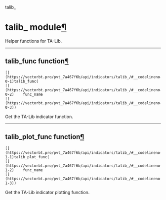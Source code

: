 talib_

#  talib_ module[](https://github.com/polakowo/vectorbt.pro/blob/6e344a8230eaf718593f4570378486ee1d4178f6/vectorbtpro/indicators/talib_.py "Jump to source")[¶](https://vectorbt.pro/pvt_7a467f6b/api/indicators/talib_/#vectorbtpro.indicators.talib_ "Permanent link")

Helper functions for TA-Lib.

* * *

## talib_func function[](https://github.com/polakowo/vectorbt.pro/blob/6e344a8230eaf718593f4570378486ee1d4178f6/vectorbtpro/indicators/talib_.py#L35-L289 "Jump to source")[¶](https://vectorbt.pro/pvt_7a467f6b/api/indicators/talib_/#vectorbtpro.indicators.talib_.talib_func "Permanent link")
    
    
    [](https://vectorbt.pro/pvt_7a467f6b/api/indicators/talib_/#__codelineno-0-1)talib_func(
    [](https://vectorbt.pro/pvt_7a467f6b/api/indicators/talib_/#__codelineno-0-2)    func_name
    [](https://vectorbt.pro/pvt_7a467f6b/api/indicators/talib_/#__codelineno-0-3))
    

Get the TA-Lib indicator function.

* * *

## talib_plot_func function[](https://github.com/polakowo/vectorbt.pro/blob/6e344a8230eaf718593f4570378486ee1d4178f6/vectorbtpro/indicators/talib_.py#L292-L484 "Jump to source")[¶](https://vectorbt.pro/pvt_7a467f6b/api/indicators/talib_/#vectorbtpro.indicators.talib_.talib_plot_func "Permanent link")
    
    
    [](https://vectorbt.pro/pvt_7a467f6b/api/indicators/talib_/#__codelineno-1-1)talib_plot_func(
    [](https://vectorbt.pro/pvt_7a467f6b/api/indicators/talib_/#__codelineno-1-2)    func_name
    [](https://vectorbt.pro/pvt_7a467f6b/api/indicators/talib_/#__codelineno-1-3))
    

Get the TA-Lib indicator plotting function.
